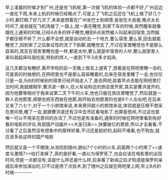   早上凌晨的时候才到广州,还是坐飞机呢,第一次做飞机的体验一点都不好,广州这边一直在下雨,本来上机的时候已经晚点了,可是上了飞机之后还在飞机上做了好几个小时,都打盹了好几次了,本来是想着在广州坐巴士到顺德,爸爸在大良接,晚点太长时间了,爸爸就在飞机场接了,一路上,就一直在睡觉,到家下车的时候,突然醒来就像跟在上通宵的时候,已经4点多的样子睡觉,睡到6点突然被人叫起来回宿舍,当然脑子都压根不转了,什么都不会想,就是自动的去一个地方,要么宿舍,要么家,回去就能睡觉了,回到家了之后象征性的洗了下脸脚,就睡觉去了,不过在家里睡觉也不是那么容易的,其实在宿舍里睡也是一样,都是太吵,要么就是听宿舍的人吵,要么就家里人来叫我起床叫我吃饭,特别的烦人,一直到下午3点多才起床,

  这几天都没有睡好,离开学校的前一天晚上我去上通宵了,想着是在网吧里睡一会的,可是真的时候想的,在网吧里也不是那么容易睡着的,后来在宿舍里睡了一会,也仅仅只是一会,9点的时候别的宿舍已经开始走人了,是去网吧,趁着早点去能在网吧里打法时间,我就跟翔宇,曹洪波一群人,在火车站附近的旅店里开房,其实是曹洪波开的,因为他要等相对于我来说第二天下午的火车,他也只能在旅店里睡觉了,然后就是一群人去他那里,顺便也把东西放在他那,刚开始去他那里的也是6个人左右吧,在后来又来了六七个,对于一个小旅馆来说,本来房间就小的旅馆来说,体验就是压根不想呆在房间里,睡了一会,就跟曹洪波还有汉中去市区看电影了,也算是悠闲,不过这也是唯一可以不用呆在房间的办法了,不过也是有准备的,通宵的时候在网吧里看到有好看的电影的评论,有部国产动画片<<大圣归来>>,快要破亿的票房,所以才去看看,不过看了之后虽然没有想象中的那样好看,不过还是挺好的,起码不难看,也不狗血,就应该多些这样的国产电影

  然后就又是一个不眠夜,从洛阳到随州,貌似7个小时的火车,前面两个小时用了<<速度与激情7>>给打发掉了,真的是好看,一直以为保罗死了,也会应该在电影里的出现时间,但是一点都没有,该是什么样还是什么样,后来看了新闻之后才知道是保罗的亲戚后来参加演出的,只不过是用了点技术,到了随州之后就在网吧里上网,早上8点的时候---------